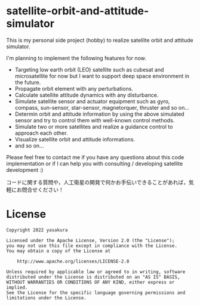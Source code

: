 # satellite-orbit-and-attitude-simulator
This is my personal side project (hobby) to realize satellite orbit and attitude simulator.

I'm planning to implement the following features for now.
* Targeting low earth orbit (LEO) satellite such as cubesat and microsatellite for now but I want to support deep space environment in the future. 
* Propagate orbit element with any perturbations.
* Calculate satellite attitude dynamics with any disturbance.
* Simulate satellite sensor and actuator equipment such as gyro, compass, sun-sensor, star-sensor, magnetorquer, thruster and so on...
* Determin orbit and attitude information by using the above simulated sensor and try to control them with well-known control methods.
* Simulate two or more satellites and realize a guidance control to approach each other.
* Visualize satellite orbit and attitude informations.
* and so on...

Please feel free to contact me if you have any questions about this code implementation or if I can help you with consulting / developing satellite development :)

コードに関する質問や，人工衛星の開発で何かお手伝いできることがあれば，気軽にお問合せください！


# License
```
Copyright 2022 yasakura

Licensed under the Apache License, Version 2.0 (the "License");
you may not use this file except in compliance with the License.
You may obtain a copy of the License at

    http://www.apache.org/licenses/LICENSE-2.0

Unless required by applicable law or agreed to in writing, software
distributed under the License is distributed on an "AS IS" BASIS,
WITHOUT WARRANTIES OR CONDITIONS OF ANY KIND, either express or implied.
See the License for the specific language governing permissions and
limitations under the License.
```